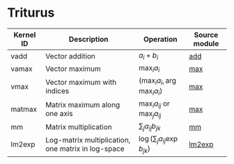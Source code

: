 # Triturus

| Kernel ID    | Description                                        | Operation                          | Source module                   |
| ------------ | -------------------------------------------------- | ---------------------------------- | ------------------------------- |
| vadd         | Vector addition                                    | $a_i+b_i$                          | [add](triturus/add.py)          |
| vamax        | Vector maximum                                     | $\max_i a_i$                       | [max](triturus/max.py)          |
| vmax         | Vector maximum with indices                        | $(\max_i a_i, \arg\max_i a_i)$     | [max](triturus/max.py)          |
| matmax       | Matrix maximum along one axis                      | $\max_i a_{ij}$ or $\max_j a_{ij}$ | [max](triturus/max.py)          |
| mm           | Matrix multiplication                              | $\sum_j a_{ij}b_{jk}$              | [mm](triturus/mm.py)            |
| lm2exp       | Log-matrix multiplication, one matrix in log-space | $\log(\sum_j a_{ij} \exp b_{jk})$  | [lm2exp](triturus/lm2exp.py)    |
